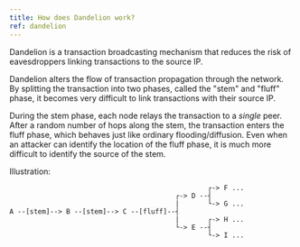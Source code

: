 ```yaml
---
title: How does Dandelion work?
ref: dandelion
---
```

Dandelion is a transaction broadcasting mechanism that reduces the risk of eavesdroppers linking transactions to the source IP. 

Dandelion alters the flow of transaction propagation through the network. 
By splitting the transaction into two phases, called the "stem" and "fluff" phase, it becomes very difficult to link transactions with their source IP.

During the stem phase, each node relays the transaction to a *single* peer. 
After a random number of hops along the stem, the transaction enters the fluff phase, which behaves just like ordinary flooding/diffusion.
Even when an attacker can identify the location of the fluff phase, it is much more difficult to identify the source of the stem. 

Illustration:


                                                     ┌-> F ...
                                             ┌-> D --┤
                                             |       └-> G ...
    A --[stem]--> B --[stem]--> C --[fluff]--┤
                                             |       ┌-> H ...
                                             └-> E --┤
                                                     └-> I ...


